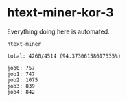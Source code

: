 # htext-miner-kor-3

Everything doing here is automated.

```
htext-miner

total: 4260/4514 (94.37306158617635%)

job0: 757
job1: 747
job2: 1075
job3: 839
job4: 842
```